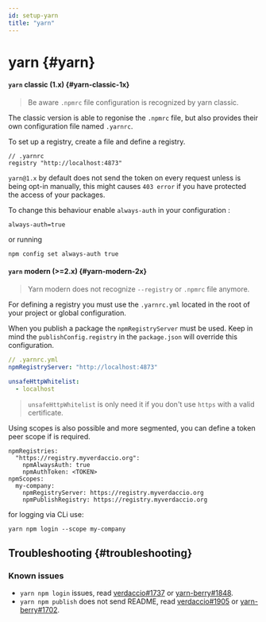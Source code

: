 ```yaml
---
id: setup-yarn
title: "yarn"
---
```


# yarn {#yarn}

#### `yarn` classic (1.x) {#yarn-classic-1x}

> Be aware `.npmrc` file configuration is recognized by yarn classic.

The classic version is able to regonise the `.npmrc` file, but also provides their own configuration file named `.yarnrc`.

To set up a registry, create a file and define a registry.

```
// .yarnrc
registry "http://localhost:4873"
```

`yarn@1.x` by default does not send the token on every request unless is being opt-in manually, this might causes `403 error` if you have protected the access of your packages. 

To change this behaviour enable `always-auth` in your configuration :

```
always-auth=true
```

or running 

```
npm config set always-auth true
```

#### `yarn` modern (>=2.x) {#yarn-modern-2x}

> Yarn modern does not recognize `--registry` or `.npmrc` file anymore.

For defining a registry you must use the `.yarnrc.yml` located in the root of your project or global configuration.

When you publish a package the `npmRegistryServer` must be used. Keep in mind the `publishConfig.registry` in the `package.json` will override this configuration.

```yaml
// .yarnrc.yml
npmRegistryServer: "http://localhost:4873"

unsafeHttpWhitelist:
  - localhost
```

> `unsafeHttpWhitelist` is only need it if you don't use `https` with a valid certificate.

Using scopes is also possible and more segmented, you can define a token peer scope if is required.

```
npmRegistries:
  "https://registry.myverdaccio.org":
    npmAlwaysAuth: true
    npmAuthToken: <TOKEN>
npmScopes:
  my-company:
    npmRegistryServer: https://registry.myverdaccio.org
    npmPublishRegistry: https://registry.myverdaccio.org
```

for logging via CLi use:

```
yarn npm login --scope my-company
```

## Troubleshooting {#troubleshooting}

### Known issues

- `yarn npm login` issues, read [verdaccio#1737](https://github.com/verdaccio/verdaccio/issues/1737) or [yarn-berry#1848](https://github.com/yarnpkg/berry/pull/1848).
- `yarn npm publish` does not send README, read [verdaccio#1905](https://github.com/verdaccio/verdaccio/issues/1905) or [yarn-berry#1702](https://github.com/yarnpkg/berry/issues/1702).
